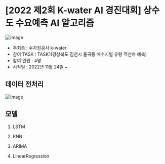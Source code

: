 # [2022 제2회 K-water AI 경진대회] 상수도 수요예측 AI 알고리즘
![image](https://user-images.githubusercontent.com/90167432/205447766-187fc487-6a78-41dd-9f74-fb03ad615792.png)

- 주최측 : 수자원공사 k-water
- 참여 TASK : TASK1(경상북도 김천시 율곡동 배수지별 유량 적산차 예측)
- 참여 인원 : 4명
- 시작일 : 2022년 11월 24일 ~

## 데이터 전처리
![image](https://user-images.githubusercontent.com/90167432/205447868-9315ff2f-8b80-470b-943e-44b3f3390036.png)


## 모델
1. LSTM

2. RNN

3. ARIMA

4. LinearRegression

